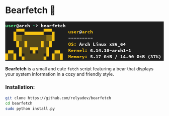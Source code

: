 # Bearfetch 🐻  
![alt text](image.png)

**Bearfetch** is a small and cute `fetch` script featuring a bear that displays your system information in a cozy and friendly style.

### Installation:
```bash
git clone https://github.com/relyadev/bearfetch
cd bearfetch
sudo python install.py
